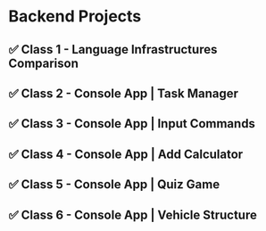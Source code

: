 # Backend Projects


## ✅ Class 1 - Language Infrastructures Comparison 
## ✅ Class 2 - Console App | Task Manager  
## ✅ Class 3 - Console App | Input Commands  
## ✅ Class 4 - Console App | Add Calculator 
## ✅ Class 5 - Console App | Quiz Game
## ✅ Class 6 - Console App | Vehicle Structure 
